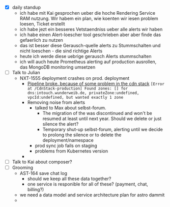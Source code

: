 - [x] daily standup
	- ich habe mit Kai gesprochen ueber die hoche Rendering Service RAM nutzung. Wir habem ein plan, wie koenten wir iesen problem loesen, Ticket erstellt
	- ich habe jezt ein besseres Vetstaendniss ueber alle alerts wir haben
	- ich habe einen Alert-loescher tool geschrieben aber aber finde das gefaerlich zu nutzen
	- das ist besser diese Gerausch-quelle alerts zu Stummschalten und nicht loeschen - die sind richtige Alerts
	- heute ich werde diese uebrige gerausch Alerts stummschalten
	- ich will auch heute Prometheus alerting auf production ausrollen, das MongoDB monitoring umsetzen 
- [ ] Talk to Julian
	- NXT-1555 deployment crashes on prod. deployment
		- [Pipeline broke. because of some problem in the cdn stack](https://gitlab.com/xcel-next/aws-infrastructure/-/jobs/1520292767)
			`[Error at /CdnStack-production] Found zones: [] for dns:intouch.wunderweib.de, privateZone:undefined, vpcId:undefined, but wanted exactly 1 zone`
		- Removing noise from alerts
			- talked to Max about selbst-forum.
				- The migration of the was discontinued and won't be resumed at least until next year. Should we delete or just silence the alert?
				- Temporary shut-up selbst-forum, alerting until we decide to prolong the silence or to delete the deployment/namespace
			- prod sync job fails on staging
			- problems from Kubernetes version
		- 
- [ ]	Talk to Kai about composer?
- [ ] Grooming
	- AST-164 save chat log 
		- should we keep all these data together?
		- one service is responible for all of these? (payment, chat, billing?)
	- we need a data model and service architecture plan for astro dammit
	- 
